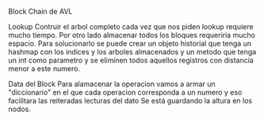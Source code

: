 Block Chain de AVL

Lookup
Contruir el arbol completo cada vez que nos piden lookup requiere mucho tiempo. Por otro lado almacenar todos los
bloques requeriria mucho espacio. Para solucionarlo se puede crear un objeto historial que tenga un hashmap con los
indices y los arboles almacenados y un metodo que tenga un int como parametro y se eliminen todos aquellos registros
con distancia menor a este numero.

Data del Block
Para alamacenar la operacion vamos a armar un "diccionario" en el que cada operacion corresponda a un numero y eso
facilitara las reiteradas lecturas del dato
Se está guardando la altura en los nodos.

